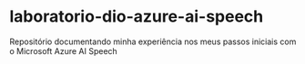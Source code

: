 # laboratorio-dio-azure-ai-speech
Repositório documentando minha experiência nos meus passos iniciais com o Microsoft Azure AI Speech
